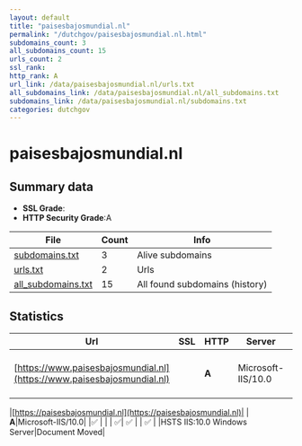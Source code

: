 ```yaml
---
layout: default
title: "paisesbajosmundial.nl"
permalink: "/dutchgov/paisesbajosmundial.nl.html"
subdomains_count: 3
all_subdomains_count: 15
urls_count: 2
ssl_rank: 
http_rank: A
url_link: /data/paisesbajosmundial.nl/urls.txt
all_subdomains_link: /data/paisesbajosmundial.nl/all_subdomains.txt
subdomains_link: /data/paisesbajosmundial.nl/subdomains.txt
categories: dutchgov
---
```



# paisesbajosmundial.nl
## Summary data


 - **SSL Grade**:
 - **HTTP Security Grade**:A


| File       | Count | Info |
|------------|-------|------|
|[subdomains.txt](/data/paisesbajosmundial.nl/subdomains.txt)|3|Alive subdomains|
|[urls.txt](/data/paisesbajosmundial.nl/urls.txt)|2|Urls|
|[all_subdomains.txt](/data/paisesbajosmundial.nl/all_subdomains.txt)|15|All found subdomains (history)|


## Statistics


| Url | SSL | HTTP | Server | Cookie | HSTS | CORS | CTO | CSP | XFO | XXP | RP |FP| Tech |Title |
|--------|-------|-------|------|------|------|------|------|------|------|------|------|------|------|------|
|[https://www.paisesbajosmundial.nl](https://www.paisesbajosmundial.nl)| | **A**|Microsoft-IIS/10.0| |:white_check_mark: | | | :white_check_mark:| :white_check_mark: | | :white_check_mark: | |HSTS IIS:10.0 Windows Server|Document Moved|


|[https://paisesbajosmundial.nl](https://paisesbajosmundial.nl)| | **A**|Microsoft-IIS/10.0| |:white_check_mark: | | | :white_check_mark:| :white_check_mark: | | :white_check_mark: | |HSTS IIS:10.0 Windows Server|Document Moved|

